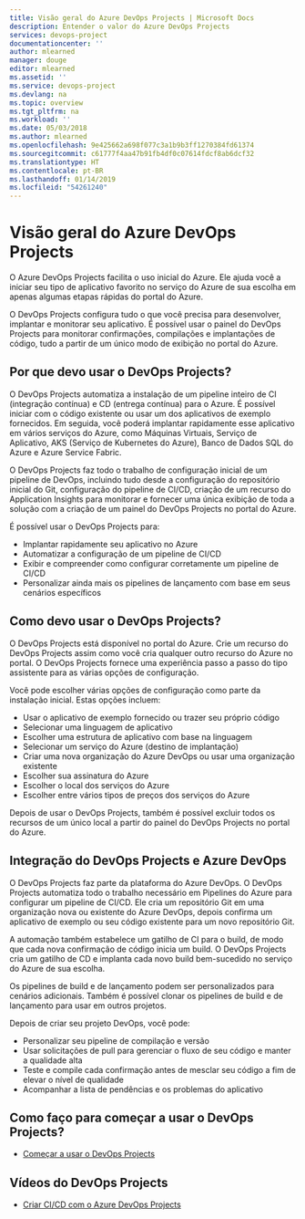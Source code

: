 ```yaml
---
title: Visão geral do Azure DevOps Projects | Microsoft Docs
description: Entender o valor do Azure DevOps Projects
services: devops-project
documentationcenter: ''
author: mlearned
manager: douge
editor: mlearned
ms.assetid: ''
ms.service: devops-project
ms.devlang: na
ms.topic: overview
ms.tgt_pltfrm: na
ms.workload: ''
ms.date: 05/03/2018
ms.author: mlearned
ms.openlocfilehash: 9e425662a698f077c3a1b9b3ff1270384fd61374
ms.sourcegitcommit: c61777f4aa47b91fb4df0c07614fdcf8ab6dcf32
ms.translationtype: HT
ms.contentlocale: pt-BR
ms.lasthandoff: 01/14/2019
ms.locfileid: "54261240"
---
```

# <a name="overview-of-azure-devops-projects"></a>Visão geral do Azure DevOps Projects

 O Azure DevOps Projects facilita o uso inicial do Azure. Ele ajuda você a iniciar seu tipo de aplicativo favorito no serviço do Azure de sua escolha em apenas algumas etapas rápidas do portal do Azure. 

 O DevOps Projects configura tudo o que você precisa para desenvolver, implantar e monitorar seu aplicativo. É possível usar o painel do DevOps Projects para monitorar confirmações, compilações e implantações de código, tudo a partir de um único modo de exibição no portal do Azure.

## <a name="why-should-i-use-devops-projects"></a>Por que devo usar o DevOps Projects?

  O DevOps Projects automatiza a instalação de um pipeline inteiro de CI (integração contínua) e CD (entrega contínua) para o Azure.  É possível iniciar com o código existente ou usar um dos aplicativos de exemplo fornecidos. Em seguida, você poderá implantar rapidamente esse aplicativo em vários serviços do Azure, como Máquinas Virtuais, Serviço de Aplicativo, AKS (Serviço de Kubernetes do Azure), Banco de Dados SQL do Azure e Azure Service Fabric.  

  O DevOps Projects faz todo o trabalho de configuração inicial de um pipeline de DevOps, incluindo tudo desde a configuração do repositório inicial do Git, configuração do pipeline de CI/CD, criação de um recurso do Application Insights para monitorar e fornecer uma única exibição de toda a solução com a criação de um painel do DevOps Projects no portal do Azure.

É possível usar o DevOps Projects para:

* Implantar rapidamente seu aplicativo no Azure
* Automatizar a configuração de um pipeline de CI/CD
* Exibir e compreender como configurar corretamente um pipeline de CI/CD
* Personalizar ainda mais os pipelines de lançamento com base em seus cenários específicos

## <a name="how-do-i-use-devops-projects"></a>Como devo usar o DevOps Projects?

  O DevOps Projects está disponível no portal do Azure. Crie um recurso do DevOps Projects assim como você cria qualquer outro recurso do Azure no portal. O DevOps Projects fornece uma experiência passo a passo do tipo assistente para as várias opções de configuração.  

Você pode escolher várias opções de configuração como parte da instalação inicial. Estas opções incluem:

* Usar o aplicativo de exemplo fornecido ou trazer seu próprio código
* Selecionar uma linguagem de aplicativo
* Escolher uma estrutura de aplicativo com base na linguagem
* Selecionar um serviço do Azure (destino de implantação)
* Criar uma nova organização do Azure DevOps ou usar uma organização existente 
* Escolher sua assinatura do Azure
* Escolher o local dos serviços do Azure
* Escolher entre vários tipos de preços dos serviços do Azure

Depois de usar o DevOps Projects, também é possível excluir todos os recursos de um único local a partir do painel do DevOps Projects no portal do Azure.

## <a name="devops-projects-and-azure-devops-integration"></a>Integração do DevOps Projects e Azure DevOps

O DevOps Projects faz parte da plataforma do Azure DevOps. O DevOps Projects automatiza todo o trabalho necessário em Pipelines do Azure para configurar um pipeline de CI/CD. Ele cria um repositório Git em uma organização nova ou existente do Azure DevOps, depois confirma um aplicativo de exemplo ou seu código existente para um novo repositório Git.  

A automação também estabelece um gatilho de CI para o build, de modo que cada nova confirmação de código inicia um build. O DevOps Projects cria um gatilho de CD e implanta cada novo build bem-sucedido no serviço do Azure de sua escolha.  

Os pipelines de build e de lançamento podem ser personalizados para cenários adicionais. Também é possível clonar os pipelines de build e de lançamento para usar em outros projetos.

Depois de criar seu projeto DevOps, você pode:

* Personalizar seu pipeline de compilação e versão
* Usar solicitações de pull para gerenciar o fluxo de seu código e manter a qualidade alta
* Teste e compile cada confirmação antes de mesclar seu código a fim de elevar o nível de qualidade
* Acompanhar a lista de pendências e os problemas do aplicativo

## <a name="how-do-i-start-using-devops-projects"></a>Como faço para começar a usar o DevOps Projects?

* [Começar a usar o DevOps Projects](https://docs.microsoft.com/azure/devops-project/azure-devops-project-github)

##  <a name="devops-projects-videos"></a>Vídeos do DevOps Projects

* [Criar CI/CD com o Azure DevOps Projects](https://channel9.msdn.com/Events/Connect/2017/T174/player/)
